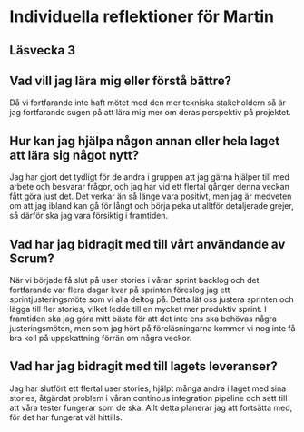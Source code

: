 # Individuella reflektioner för Martin
## Läsvecka 3

## Vad vill jag lära mig eller förstå bättre?
Då vi fortfarande inte haft mötet med den mer tekniska stakeholdern så är jag fortfarande sugen på att lära mig mer om deras perspektiv på projektet.

## Hur kan jag hjälpa någon annan eller hela laget att lära sig något nytt?
Jag har gjort det tydligt för de andra i gruppen att jag gärna hjälper till med arbete och besvarar frågor, och jag har vid ett flertal gånger denna veckan fått göra just det. Det verkar än så länge vara positivt, men jag är medveten om att jag ibland kan gå för långt och börja peka ut alltför detaljerade grejer, så därför ska jag vara försiktig i framtiden. 


## Vad har jag bidragit med till vårt användande av Scrum?
När vi började få slut på user stories i våran sprint backlog och det fortfarande var flera dagar kvar på sprinten föreslog jag ett sprintjusteringsmöte som vi alla deltog på. Detta lät oss justera sprinten och lägga till fler stories, vilket ledde till en mycket mer produktiv sprint. I framtiden ska jag göra mitt bästa för att det inte ens ska behövas några justeringsmöten, men som jag hört på föreläsningarna kommer vi nog inte få bra koll på uppskattning förrän om några veckor. 


## Vad har jag bidragit med till lagets leveranser?
Jag har slutfört ett flertal user stories, hjälpt många andra i laget med sina stories, åtgärdat problem i våran continous integration pipeline och sett till att våra tester fungerar som de ska. Allt detta planerar jag att fortsätta med, för det har fungerat väl hittills.